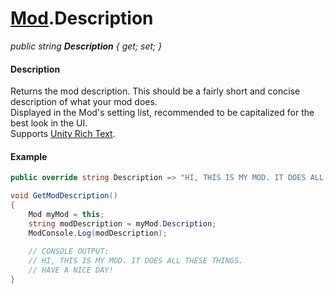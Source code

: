 # [Mod](API/MSCLoader/Mod.md).Description

*public string <b>Description</b> { get; set; }*

#### Description

Returns the mod description. This should be a fairly short and concise description of what your mod does.  
Displayed in the Mod's setting list, recommended to be capitalized for the best look in the UI.  
Supports [Unity Rich Text](https://docs.unity3d.com/500/Documentation/Manual/StyledText.html).

#### Example

```csharp
public override string Description => "HI, THIS IS MY MOD. IT DOES ALL THESE THINGS.\nHAVE A NICE DAY!";

void GetModDescription()
{
    Mod myMod = this;
    string modDescription = myMod.Description;
    ModConsole.Log(modDescription);
    
    // CONSOLE OUTPUT:
    // HI, THIS IS MY MOD. IT DOES ALL THESE THINGS.
    // HAVE A NICE DAY!
}
```
